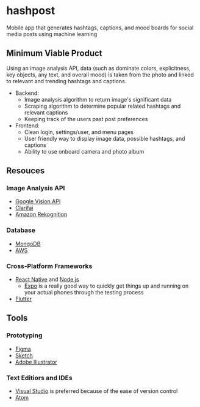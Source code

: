 # hashpost
Mobile app that generates hashtags, captions, and mood boards for social media posts using machine learning


## Minimum Viable Product 
Using an image analysis API, data (such as dominate colors, explicitness, key objects, any text, and overall mood) is taken from the photo and linked to relevant and trending hashtags and captions.
  * Backend:
    * Image analysis algorithm to return image's significant data
    * Scraping algorithm to determine popular related hashtags and relevant captions
    * Keeping track of the users past post preferences
  * Frontend:
    * Clean login, settings/user, and menu pages
    * User friendly way to display image data, possible hashtags, and captions
    * Ability to use onboard camera and photo album
   
   
## Resouces 

### Image Analysis API
  * [Google Vision API](https://cloud.google.com/vision/)
  * [Clarifai](https://www.clarifai.com/)
  * [Amazon Rekognition](https://aws.amazon.com/rekognition/)
  
### Database
  * [MongoDB](https://www.mongodb.com/)
  * [AWS](https://aws.amazon.com/products/databases/)
  
### Cross-Platform Frameworks
  * [React Native](https://facebook.github.io/react-native/) and [Node.js](https://nodejs.org/en/)
    * [Expo](https://expo.io/) is a really good way to quickly get things up and running on your actual phones through the testing process
  * [Flutter](https://flutter.dev)
  
## Tools

### Prototyping
  * [Figma](https://www.figma.com/)
  * [Sketch](https://www.sketch.com)
  * [Adobe Illustrator](https://www.adobe.com/products/illustrator.html)
  
### Text Editiors and IDEs
  * [Visual Studio](https://visualstudio.microsoft.com/) is preferred because of the ease of version control
  * [Atom](https://atom.io)

